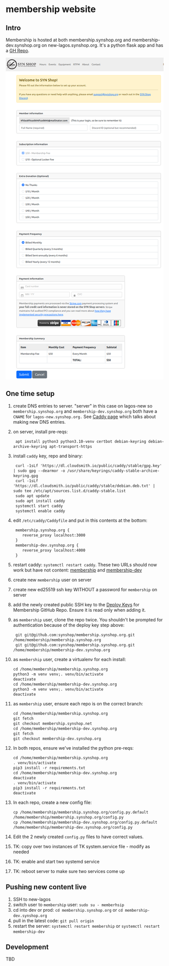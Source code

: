# membership website

## Intro

Membership is hosted at both membership.synshop.org and membership-dev.synshop.org on new-lagos.synshop.org.  It's a python flask app and has a [GH Repo](https://github.com/synshop/membership.synshop.org).

![Screenshot of membership page with account, donation and locker prices](./images/membership.png)

## One time setup

1. create DNS entries to server. "server" in this case on lagos-new so `membership.synshop.org` and `membership-dev.synshop.org` both have a `CNAME` for `lagos-new.synshop.org.` See [Caddy page](https://rtfm.synshop.org/admins/Caddy%20and%20TLS%20certs/#first-time-cert-generation-w-dns-update) which talks about making new DNS entries.
2. on server, install pre-reqs:
   
        apt install python3 python3.10-venv certbot debian-keyring debian-archive-keyring apt-transport-https 
   
3. install `caddy` key, repo and binary:

        curl -1sLf 'https://dl.cloudsmith.io/public/caddy/stable/gpg.key' | sudo gpg --dearmor -o /usr/share/keyrings/caddy-stable-archive-keyring.gpg
        curl -1sLf 'https://dl.cloudsmith.io/public/caddy/stable/debian.deb.txt' | sudo tee /etc/apt/sources.list.d/caddy-stable.list
        sudo apt update
        sudo apt install caddy
        systemctl start caddy
        systemctl enable caddy

4. edit `/etc/caddy/Caddyfile` and put in this contents at the bottom:

        membership.synshop.org {
           reverse_proxy localhost:3000
        }
        membership-dev.synshop.org {
           reverse_proxy localhost:4000
        }

5. restart caddy: `systemctl restart caddy`. These two URLs should now work but have not content: [membership](https://membership.synshop.org/) and [membership-dev](https://membership-dev.synshop.org/)
6. create new `membership` user on server
7. create new ed25519 ssh key WITHOUT a password for `membership` on server
8. add the newly created public SSH key to the [Deploy Keys](https://github.com/synshop/membership.synshop.org/settings/keys/new) for Membership GitHub Repo. Ensure it is read only when adding it.
9. as `membership` user, clone the repo twice. You shouldn't be prompted for authentication because of the deploy key step above:

        git git@github.com:synshop/membership.synshop.org.git /home/membership/membership.synshop.org
        git git@github.com:synshop/membership.synshop.org.git /home/membership/membership-dev.synshop.org
   
10. as `membership` user, create a virtualenv for each install:

        cd /home/membership/membership.synshop.org
        python3 -m venv venv;. venv/bin/activate
        deactivate
        cd /home/membership/membership-dev.synshop.org
        python3 -m venv venv;. venv/bin/activate
        deactivate
   
11. as `membership` user, ensure each repo is on the correct branch:

        cd /home/membership/membership.synshop.org
        git fetch
        git checkout membership.synshop.net
        cd /home/membership/membership-dev.synshop.org
        git fetch
        git checkout membership-dev.synshop.org
   
12. In both repos, ensure we've installed the python pre-reqs:

        cd /home/membership/membership.synshop.org
        . venv/bin/activate
        pip3 install -r requirements.txt 
        cd /home/membership/membership-dev.synshop.org
        deactivate
        . venv/bin/activate
        pip3 install -r requirements.txt 
        deactivate

13. In each repo, create a new config file:

        cp /home/membership/membership.synshop.org/config.py.default /home/membership/membership.synshop.org/config.py
        cp /home/membership/membership-dev.synshop.org/config.py.default /home/membership/membership-dev.synshop.org/config.py

14. Edit the 2 newly created `config.py` files to have correct values.
15. TK: copy over two instances of TK system.service file - modify as needed
16. TK: enable and start two systemd service
17. TK: reboot server to make sure two services come up

## Pushing new content live

1. SSH to new-lagos
1. switch user to `membership` user: `sudo su - memberhsip`
1. cd into dev or prod: `cd membership.synshop.org` or `cd membership-dev.synshop.org`
1. pull in the latest code: `git pull origin`
1. restart the server: `systemctl restart membership` or `systemctl restart membership-dev`

## Development

TBD
